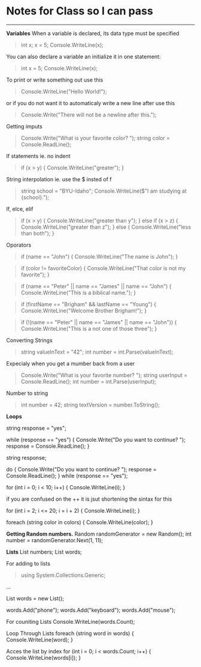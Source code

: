 # Notes for Class so I can pass
---
**Variables**
When a variable is declared, its data type must be specified

>int x;
x = 5; 
Console.WriteLine(x);

You can also declare a variable an initialize it in one statement:
> int x = 5;
Console.WriteLine(x);

To print or write something out use this
>Console.WriteLine("Hello World!");

or if you do not want it to automaticaly write a new line after use this
>Console.Write("There will not be a newline after this.");

Getting imputs 
>Console.Write("What is your favorite color? ");
string color = Console.ReadLine();

If statements ie. no indent 
>if (x > y)
{
  Console.WriteLine("greater");
}

String interpolation ie. use the $ insted of f
>string school = "BYU-Idaho";
Console.WriteLine($"I am studying at {school}.");

If, elce, elif
>if (x > y)
{
    Console.WriteLine("greater than y");
}
else if (x > z)
{
    Console.WriteLine("greater than z");
}
else
{
    Console.WriteLine("less than both");
}

Oporators
>if (name == "John")
{
    Console.WriteLine("The name is John");
}

>if (color != favoriteColor)
{
    Console.WriteLine("That color is not my favorite");
}

>if (name == "Peter" || name == "James" || name == "John")
{
    Console.WriteLine("This is a biblical name.");
}

>if (firstName == "Brigham" && lastName == "Young")
{
    Console.WriteLine("Welcome Brother Brigham!");
}

>if (!(name == "Peter" || name == "James" || name == "John"))
{
    Console.WriteLine("This is a not one of those three");
}

Converting Strings 
>string valueInText = "42";
int number = int.Parse(valueInText);

Expecialy when you get a mumber back from a user
>Console.Write("What is your favorite number? ");
string userInput = Console.ReadLine();
int number = int.Parse(userInput);

Number to string
>int number = 42;
string textVersion = number.ToString();

**Loops**

string response = "yes";

while (response == "yes")
{
    Console.Write("Do you want to continue? ");
    response = Console.ReadLine();
}

string response;

do
{
    Console.Write("Do you want to continue? ");
    response = Console.ReadLine();
} while (response == "yes");

for (int i = 0; i < 10; i++)
{
    Console.WriteLine(i);
}

if you are confused on the ++ it is jsut shortening the sintax for this 

for (int i = 2; i <= 20; i = i + 2)
{
    Console.WriteLine(i);
}

foreach (string color in colors)
{
    Console.WriteLine(color);
}

**Getting Random numbers.**
Random randomGenerator = new Random();
int number = randomGenerator.Next(1, 11);

**Lists**
List<int> numbers;
List<string> words;

For adding to lists

>using System.Collections.Generic;

...

List<string> words = new List<string>();

words.Add("phone");
words.Add("keyboard");
words.Add("mouse");

For couniting Lists
Console.WriteLine(words.Count);

Loop Through Lists 
foreach (string word in words)
{
    Console.WriteLine(word);
}

Acces the list by index
for (int i = 0; i < words.Count; i++)
{
    Console.WriteLine(words[i]);
}


